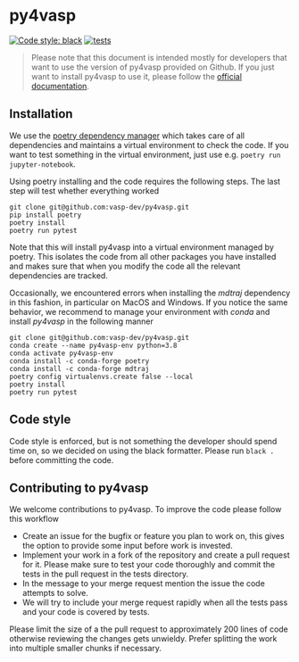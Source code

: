 # py4vasp

[![Code style: black](https://img.shields.io/badge/code%20style-black-000000.svg)](https://github.com/psf/black)
[![tests](https://github.com/vasp-dev/py4vasp/actions/workflows/test.yml/badge.svg)](https://github.com/vasp-dev/py4vasp/actions/workflows/test.yml)

> Please note that this document is intended mostly for developers that want to use
> the version of py4vasp provided on Github. If you just want to install py4vasp to
> use it, please follow the [official documentation](https://vasp.at/py4vasp/latest).

## Installation

We use the [poetry dependency manager](https://python-poetry.org/) which takes care of
all dependencies and maintains a virtual environment to check the code. If you want to
test something in the virtual environment, just use e.g. ```poetry run jupyter-notebook```.

Using poetry installing and the code requires the following steps. The last step will
test whether everything worked
~~~shell
git clone git@github.com:vasp-dev/py4vasp.git
pip install poetry
poetry install
poetry run pytest
~~~
Note that this will install py4vasp into a virtual environment managed by poetry. This
isolates the code from all other packages you have installed and makes sure that when
you modify the code all the relevant dependencies are tracked.

Occasionally, we encountered errors when installing the *mdtraj* dependency in this
fashion, in particular on MacOS and Windows. If you notice the same behavior, we
recommend to manage your environment with *conda* and install *py4vasp* in the
following manner
~~~shell
git clone git@github.com:vasp-dev/py4vasp.git
conda create --name py4vasp-env python=3.8
conda activate py4vasp-env
conda install -c conda-forge poetry
conda install -c conda-forge mdtraj
poetry config virtualenvs.create false --local
poetry install
poetry run pytest
~~~

## Code style

Code style is enforced, but is not something the developer should spend time on, so we
decided on using the black formatter. Please run ```black .``` before committing the code.

## Contributing to py4vasp

We welcome contributions to py4vasp. To improve the code please follow this workflow

* Create an issue for the bugfix or feature you plan to work on, this gives the option
  to provide some input before work is invested.
* Implement your work in a fork of the repository and create a pull request for it.
  Please make sure to test your code thoroughly and commit the tests in the pull
  request in the tests directory.
* In the message to your merge request mention the issue the code attempts to solve.
* We will try to include your merge request rapidly when all the tests pass and your
  code is covered by tests.

Please limit the size of a the pull request to approximately 200 lines of code
otherwise reviewing the changes gets unwieldy. Prefer splitting the work into
multiple smaller chunks if necessary.
